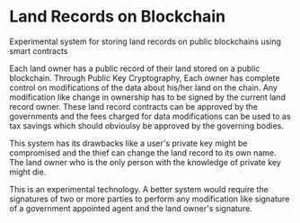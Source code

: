 # Land Records on Blockchain

Experimental system for storing land records on public blockchains using smart contracts

Each land owner has a public record of their land stored on a public blockchain. Through Public Key Cryptography, Each owner has complete control on modifications of the data about his/her land on the chain. Any modification like change in ownership has to be signed by the current land record owner. These land record contracts can be approved by the governments and the fees charged for data modifications can be used to as tax savings which should obvioulsy be approved by the governing bodies.

This system has its drawbacks like a user's private key might be compromised and the thief can change the land record to its own name. The land owner who is the only person with the knowledge of private key might die.

This is an experimental technology. A better system would require the signatures of two or more parties to perform any modification like signature of a government appointed agent and the land owner's signature.
